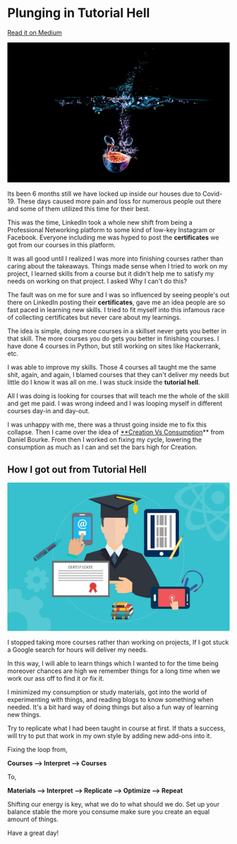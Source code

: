 # Plunging in Tutorial Hell

[Read it on Medium](https://medium.com/@ashikshafi0/plunging-in-tutorial-hell-37fda7ecf272)

![](/images/blog5-pic2.jpg )


Its been 6 months still we have locked up inside our houses due to Covid-19. These days caused more pain and loss for numerous people out there and some of them utilized this time for their best.

This was the time, LinkedIn took a whole new shift from being a Professional Networking platform to some kind of low-key Instagram or Facebook. Everyone including me was hyped to post the **certificates** we got from our courses in this platform. 

It was all good until I realized I was more into finishing courses rather than caring about the takeaways. Things made sense when I tried to work on my project, I learned skills from a course but it didn't help me to satisfy my needs on working on that project. I asked Why I can't do this?

The fault was on me for sure and I was so influenced by seeing people's out there on LinkedIn posting their **certificates**, gave me an idea people are so fast paced in learning new skills. I tried to fit myself into this infamous race of collecting certificates but never care about my learnings.

The idea is simple, doing more courses in a skillset never gets you better in that skill. The more courses you do gets you better in finishing courses. I have done 4 courses in Python, but still working on sites like Hackerrank, etc.

I was able to improve my skills. Those 4 courses all taught me the same shit, again, and again, I blamed courses that they can't deliver my needs but little do I know it was all on me. I was stuck inside the **tutorial hell**.

All I was doing is looking for courses that will teach me the whole of the skill and get me paid. I was wrong indeed and I was looping myself in different courses day-in and day-out.

I was unhappy with me, there was a thrust going inside me to fix this collapse. Then I came over the idea of [**Creation Vs Consumption](https://youtu.be/vKHJrTHB5rM)** from Daniel Bourke. From then I worked on fixing my cycle, lowering the consumption as much as I can and set the bars high for Creation.

## How I got out from Tutorial Hell

![](/images/blog5-pic1.jpg )


I stopped taking more courses rather than working on projects, If I got stuck a Google search for hours will deliver my needs.

In this way, I will able to learn things which I wanted to for the time being moreover chances are high we remember things for a long time when we work our ass off to find it or fix it.

I minimized my consumption or study materials, got into the world of experimenting with things, and reading blogs to know something when needed. It's a bit hard way of doing things but also a fun way of learning new things.

Try to replicate what I had been taught in course at first. If thats a success, will try to put that work in my own style by adding new add-ons into it. 

Fixing the loop from, 

**Courses —> Interpret —> Courses** 

To,

**Materials —> Interpret —> Replicate —> Optimize —> Repeat** 

Shifting our energy is key, what we do to what should we do. Set up your balance stable the more you consume make sure you create an equal amount of things.

Have a great day!
